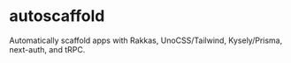 # autoscaffold

Automatically scaffold apps with Rakkas, UnoCSS/Tailwind, Kysely/Prisma, next-auth, and tRPC.
